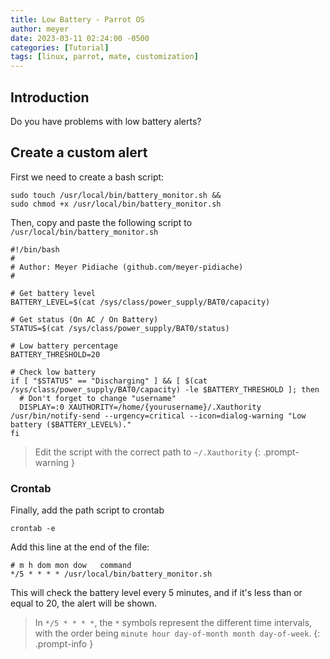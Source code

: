 ```yaml
---
title: Low Battery - Parrot OS
author: meyer
date: 2023-03-11 02:24:00 -0500
categories: [Tutorial]
tags: [linux, parrot, mate, customization]
---
```


## Introduction

Do you have problems with low battery alerts?

## Create a custom alert

First we need to create a bash script:

```shell
sudo touch /usr/local/bin/battery_monitor.sh && 
sudo chmod +x /usr/local/bin/battery_monitor.sh
```

Then, copy and paste the following script to `/usr/local/bin/battery_monitor.sh`

```shell
#!/bin/bash
#
# Author: Meyer Pidiache (github.com/meyer-pidiache)
#

# Get battery level
BATTERY_LEVEL=$(cat /sys/class/power_supply/BAT0/capacity)

# Get status (On AC / On Battery)
STATUS=$(cat /sys/class/power_supply/BAT0/status)

# Low battery percentage
BATTERY_THRESHOLD=20

# Check low battery
if [ "$STATUS" == "Discharging" ] && [ $(cat /sys/class/power_supply/BAT0/capacity) -le $BATTERY_THRESHOLD ]; then
  # Don't forget to change "username"
  DISPLAY=:0 XAUTHORITY=/home/{yourusername}/.Xauthority /usr/bin/notify-send --urgency=critical --icon=dialog-warning "Low battery ($BATTERY_LEVEL%)."
fi
```

> Edit the script with the correct path to `~/.Xauthority`
{: .prompt-warning }

### Crontab

Finally, add the path script to crontab

```shell
crontab -e
```

Add this line at the end of the file:

```shell
# m h dom mon dow   command
*/5 * * * * /usr/local/bin/battery_monitor.sh
```

This will check the battery level every 5 minutes, and if it's less than or equal to 20, the alert will be shown.

> In `*/5 * * * *`, the `*` symbols represent the different time intervals, with the order being `minute hour day-of-month month day-of-week`.
{: .prompt-info }